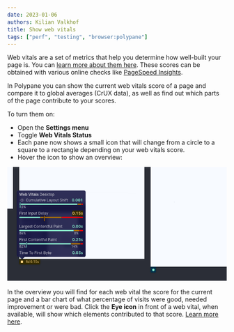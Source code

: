 ```yaml
---
date: 2023-01-06
authors: Kilian Valkhof
title: Show web vitals
tags: ["perf", "testing", "browser:polypane"]
---
```


Web vitals are a set of metrics that help you determine how well-built your page is. You can [learn more about them here](https://web.dev/vitals/). These scores can be obtained with various online checks like [PageSpeed Insights](https://web.dev/measure/).

In Polypane you can show the current web vitals score of a page and compare it to global averages (CrUX data), as well as find out which parts of the page contribute to your scores.

To turn them on:
* Open the **Settings menu**
* Toggle **Web Vitals Status**
* Each pane now shows a small icon that will change from a circle to a square to a rectangle depending on your web vitals score.
* Hover the icon to show an overview:

![The web vitals tooltip in Polypane showing a good CLS, LCP and FCP score and a FID score that needs improvement.](/assets/img/show-web-vitals.png)

In the overview you will find for each web vital the score for the current page and a bar chart of what percentage of visits were good, needed improvement or were bad. Click the **Eye icon** in front of a web vital, when available, will show which elements contributed to that score. [Learn more here](https://polypane.app/docs/web-vitals/).
